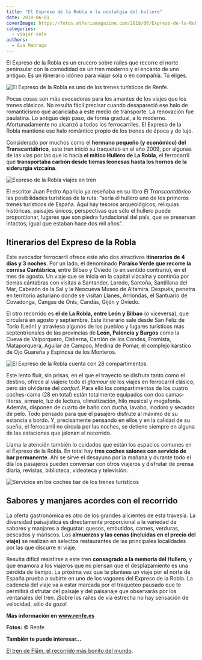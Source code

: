 ```yaml
---
title: "El Expreso de la Robla o la nostalgia del hullero"
date: 2018-06-01
coverImage: https://fotos.etheriamagazine.com/2018/06/Expreso-de-la-Robla-3.jpg
categories: 
  - viajar-sola
authors: 
  - Eva Madruga
---
```


El Expreso de la Robla es un crucero sobre raíles que recorre el norte peninsular con la 
comodidad de un tren moderno y el encanto de uno antiguo. Es un itinerario idóneo para 
viajar sola o en compañía. Tú eliges. 

![El Expreso de la Robla es uno de los trenes turísticos de Renfe.](https://fotos.etheriamagazine.com/2018/06/Expreso-de-la-Robla-6.jpg "El Expreso de la Robla es uno de los trenes turísticos de Renfe.")

Pocas cosas son más evocadoras para los amantes de los viajes que los trenes clásicos. 
No resulta fácil precisar cuando desapareció ese halo de romanticismo que acariciaba a 
este medio de transporte. La renovación fue paulatina. Lo antiguo dejó paso, de forma 
gradual, a lo moderno. Afortunadamente no alcanzó a todos los ferrocarriles. El Expreso 
de la Robla mantiene ese halo romántico propio de los trenes de época y de lujo. 

Considerado por muchos como el **hermano pequeño (y económico) del Transcantábrico**, 
este tren inició su traqueteo en el año 2009, por algunas de las vías por las que lo 
hacía **el mítico Hullero de La Robla**, el ferrocarril que **transportaba carbón desde 
tierras leonesas hasta los hornos de la siderurgia vizcaína**. 

![Expreso de la Robla viajes en tren](https://fotos.etheriamagazine.com/2018/06/Expreso-de-la-Robla-3.jpg "El Expreso de la Robla inició su traqueteo en 2009.")

El escritor Juan Pedro Aparicio ya reseñaba en su libro _El Transcantábrico_ las 
posibilidades turísticas de la ruta: “sería el hullero uno de los primeros trenes 
turísticos de España. Aquí hay tesoros arqueológicos, reliquias históricas, paisajes 
únicos, perspectivas que sólo el hullero puede proporcionar, lugares que son piedra 
fundacional del país, que se preservan intactos, igual que estaban hace dos mil años”. 

## Itinerarios del Expreso de la Robla

Este evocador ferrocarril ofrece este año dos atractivos **itinerarios de 4 días y 3 
noches**. Por un lado, el denominado **Paraíso Verde que recorre la cornisa 
Cantábrica**, entre Bilbao y Oviedo (o en sentido contrario), en el mes de agosto. Un 
viaje que se inicia en la capital vizcaína y continúa por tierras cántabras con visitas 
a Santander, Laredo, Santoña, Santillana del Mar, Cabezón de la Sal y la Neocueva Museo 
de Altamira. Después, penetra en territorio asturiano donde se visitan Llanes, 
Arriondas, el Santuario de Covadonga, Cangas de Onís, Candás, Gijón y Oviedo. 

El otro recorrido es **el** **de La Robla, entre León y Bilbao** (o viceversa), que 
circulará en agosto y septiembre. Este itinerario sale desde San Feliz de Torío (León) y 
atraviesa algunos de los pueblos y lugares turísticos más septentrionales de las 
provincias de **León, Palencia y Burgos** como la Cueva de Valporquero, Cistierna, 
Carrión de los Condes, Fromista, Mataporquera, Aguilar de Campoo, Medina de Pomar, el 
complejo kárstico de Ojo Guareña y Espinosa de los Monteros. 

![El Expreso de la Robla cuenta con 28 compartimentos.](https://fotos.etheriamagazine.com/2018/06/Expreso-de-la-Robla-2.jpg "El Expreso de la Robla cuenta con 28 compartimentos.")

Este lento fluir, sin prisas, en el que el trayecto se disfruta tanto como el destino, 
ofrece al viajero todo el _glamour_ de los viajes en ferrocarril clásico, pero sin 
olvidarse del _confort_. Para ello los compartimentos de los cuatro coches-cama (28 en 
total) están totalmente equipados con dos camas-literas, armario, luz de lectura, 
climatización, hilo musical y megafonía. Además, disponen de cuarto de baño con ducha, 
lavabo, inodoro y secador de pelo. Todo pensado para que el pasajero disfrute al máximo 
de su estancia a bordo. Y, precisamente pensando en ellos y en la calidad de su sueño, 
el ferrocarril no circula por las noches, se detiene siempre en alguna de las estaciones 
que jalonan el recorrido. 

Llama la atención también lo cuidados que están los espacios comunes en el Expreso de la 
Robla. En total hay **tres coches salones con servicio de bar permanente**. Ahí se sirve 
el desayuno por la mañana y durante todo el día los pasajeros pueden conversar con otros 
viajeros y disfrutar de prensa diaria, revistas, biblioteca, videoteca y televisión. 

![Servicios en los coches bar de los trenes turísticos](https://fotos.etheriamagazine.com/2018/06/Expreso-de-la-Robla-5.jpg "Los tres coches bar disponen de un servicio de bar permanente.")

## Sabores y manjares acordes con el recorrido

La oferta gastronómica es otro de los grandes alicientes de esta travesía. La diversidad 
paisajística es directamente proporcional a la variedad de sabores y manjares a 
degustar: quesos, embutidos, carnes, verduras, pescados y mariscos. Los **almuerzos y 
las cenas (incluidas en el precio del viaje)** se realizan en selectos restaurantes de 
las principales localidades por las que discurre el viaje. 

Resulta difícil resistirse a este tren **consagrado a la memoria del Hullero**, y que 
enamora a los viajeros que no piensan que el desplazamiento es una pérdida de tiempo. La 
próxima vez que te plantees un viaje por el norte de España prueba a subirte en uno de 
los vagones del Expreso de la Robla. La cadencia del viaje va a estar marcada por el 
traqueteo pausado que te permitirá disfrutar del paisaje y del paisanaje que observarás 
por los ventanales del tren. ¡Sobre los raíles de vía estrecha no hay sensación de 
velocidad, sólo de gozo! 

**Más información en www.renfe.es** 

**Fotos:** © Renfe 

**También te puede interesar...** 

[El tren de Flåm, el recorrido más bonito del 
mundo](https://etheriamagazine.com/2020/11/19/tren-de-flam-y-fiordos-noruega/).
